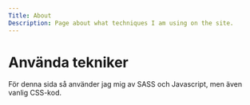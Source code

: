 ```yaml
---
Title: About
Description: Page about what techniques I am using on the site.
---
```


Använda tekniker
==================

För denna sida så använder jag mig av SASS och Javascript, men även vanlig CSS-kod.
